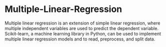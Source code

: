 # Multiple-Linear-Regression
Multiple linear regression is an extension of simple linear regression, where multiple independent variables are used to predict the dependent variable. Scikit-learn, a machine learning library in Python, can be used to implement multiple linear regression models and to read, preprocess, and split data.
